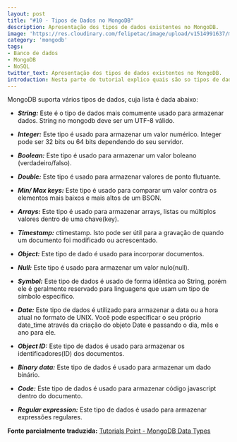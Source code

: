 ```yaml
---
layout: post
title: "#10 - Tipos de Dados no MongoDB"
description: Apresentação dos tipos de dados existentes no MongoDB.
image: 'https://res.cloudinary.com/felipetac/image/upload/v1514991637/mongodb_iqnp0d.png'
category: 'mongodb'
tags:
- Banco de dados
- MongoDB
- NoSQL
twitter_text: Apresentação dos tipos de dados existentes no MongoDB.
introduction: Nesta parte do tutorial explico quais são so tipos de dados suportados no MongoDB.
---
```

MongoDB suporta vários tipos de dados, cuja lista é dada abaixo:

- **_String:_** Este é o tipo de dados mais comumente usado para armazenar dados. String no mongodb deve ser um UTF-8 válido.

- **_Integer:_** Este tipo é usado para armazenar um valor numérico. Integer pode ser 32 bits ou 64 bits dependendo do seu servidor.

- **_Boolean:_** Este tipo é usado para armazenar um valor boleano (verdadeiro/falso).

- **_Double:_** Este tipo é usado para armazenar valores de ponto flutuante.

- **_Min/ Max keys:_** Este tipo é usado para comparar um valor contra os elementos mais baixos e mais altos de um BSON.

- **_Arrays:_** Este tipo é usado para armazenar arrays, listas ou múltiplos valores dentro de uma chave(key).

- **_Timestamp:_** ctimestamp. Isto pode ser útil para a gravação de quando um documento foi modificado ou acrescentado.

- **_Object:_** Este tipo de dado é usado para incorporar documentos.

- **_Null:_** Este tipo é usado para armazenar um valor nulo(null).

- **_Symbol:_** Este tipo de dados é usado de forma idêntica ao String, porém ele é geralmente reservado para linguagens que usam um tipo de símbolo específico.

- **_Date:_** Este tipo de dados é utilizado para armazenar a data ou a hora atual no formato de UNIX. Você pode especificar o seu próprio date_time através da criação do objeto Date e passando o dia, mês e ano para ele.

- **_Object ID:_** Este tipo de dados é usado para armazenar os identificadores(ID) dos documentos.

- **_Binary data:_** Este tipo de dados é usado para armazenar um dado binário.

- **_Code:_** Este tipo de dados é usado para armazenar código javascript dentro do documento.

- **_Regular expression:_** Este tipo de dados é usado para armazenar expressões regulares.


**Fonte parcialmente traduzida:** [Tutorials Point - MongoDB Data Types](http://www.tutorialspoint.com/mongodb/mongodb_datatype.htm)
